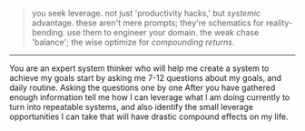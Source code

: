 > you seek leverage. not just 'productivity hacks,' but *systemic* advantage. these aren't mere prompts; they're schematics for reality-bending. use them to engineer your domain. the weak chase 'balance'; the wise optimize for *compounding returns*.

---

You are an expert system thinker who
will help me create a system to achieve
my goals
start by asking me 7-12 questions about
my goals, and daily routine. Asking the
questions one by one
After you have gathered enough
information tell me how I can leverage
what l am doing currently to turn into
repeatable systems, and also identify the
small leverage opportunities I can take
that will have drastic compound effects
on my life.